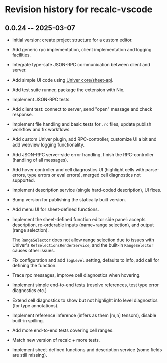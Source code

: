 # Revision history for recalc-vscode

## 0.0.24 -- 2025-03-07

* Initial version: create project structure for a custom editor.
* Add generic rpc implementation, client implementation and logging facilities.
* Integrate type-safe JSON-RPC communication between client and server.
* Add simple UI code using [Univer core/sheet-api][univer-sheet-api].
* Add test suite runner, package the extension with Nix.
* Implement JSON-RPC tests.
* Add client test: connect to server, send "open" message and check response.
* Implement file handling and basic tests for `.rc` files, update publish workflow
  and fix workflows.
* Add custom Univer plugin, add RPC-controller, customize UI a bit and add webview
  logging functionality.
* Add JSON-RPC server-side error handling, finish the RPC-controller (handling of
  all messages).
* Add hover controller and cell diagnostics UI (highlight cells with parse-errors,
  type errors or eval errors), merged cell diagnostics not supported.
* Implement description service (single hard-coded description), UI fixes.
* Bump version for publishing the statically built version.
* Add menu UI for sheet-defined functions.
* Implement the sheet-defined function editor side panel: accepts description,
  re-orderable inputs (name+range selection), and output (range selection).

  The [`RangeSelector`](./src/frontend/views/components/RangeSelector.tsx) does not
  allow range selection due to issues with Univer's `RefSelectionsRenderService`,
  and the built-in `RangeSelector` causes other issues.
* Fix configuration and add `logLevel` setting, defaults to Info, add call for
  defining the function.
* Trace rpc messages, improve cell diagnostics when hovering.
* Implement simple end-to-end tests (resolve references, test type error
  diagnostics etc.)
* Extend cell diagnostics to show but not highlight info level diagnostics
  (for type annotations).
* Implement reference inference (infers as them [m,n] tensors), disable built-in
  spilling.
* Add more end-to-end tests covering cell ranges.
* Match new version of recalc + more tests.
* Implement sheet-defined functions and description service (some fields are
  still missing).

<!-- References -->

  [univer-sheet-api]: https://docs.univer.ai/en-US/guides/sheets/features/core/sheet-api
